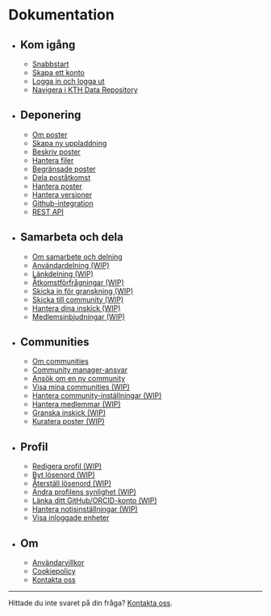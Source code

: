 <!-- markdownlint-disable MD007 -->
# Dokumentation

<div class="grid cards" markdown>

- ## Kom igång

    - [Snabbstart](get_started/quick_start.md)
    - [Skapa ett konto](get_started/create_account.md)
    - [Logga in och logga ut](get_started/login_logout.md)
    - [Navigera i KTH Data Repository](get_started/navigating_site.md)

- ## Deponering

    - [Om poster](deposit/about_records.md)
    - [Skapa ny uppladdning](deposit/create_new_upload.md)
    - [Beskriv poster](deposit/describe_records.md)
    - [Hantera filer](deposit/manage_files.md)
    - [Begränsade poster](deposit/restrict_record_access.md)
    - [Dela poståtkomst](deposit/share_record_access.md)
    - [Hantera poster](deposit/manage_records.md)
    - [Hantera versioner](deposit/manage_versions.md)
    - [Github-integration](deposit/github_integration.md)
    - [REST API](deposit/rest_api.md)

- ## Samarbeta och dela

    - [Om samarbete och delning](share/about_share.md)
    - [Användardelning (WIP)](#)
    - [Länkdelning (WIP)](#)
    - [Åtkomstförfrågningar (WIP)](#)
    - [Skicka in för granskning (WIP)](#)
    - [Skicka till community (WIP)](#)
    - [Hantera dina inskick (WIP)](#)
    - [Medlemsinbjudningar (WIP)](#)

- ## Communities

    - [Om communities](communities/about_communities.md)
    - [Community manager-ansvar](communities/community_manager_responsibilities.md)
    - [Ansök om en ny community](communities/apply_new_community.md)
    - [Visa mina communities (WIP)](#)
    - [Hantera community-inställningar (WIP)](#)
    - [Hantera medlemmar (WIP)](#)
    - [Granska inskick (WIP)](#)
    - [Kuratera poster (WIP)](#)

- ## Profil

    - [Redigera profil (WIP)](#)
    - [Byt lösenord (WIP)](#)
    - [Återställ lösenord (WIP)](#)
    - [Ändra profilens synlighet (WIP)](#)
    - [Länka ditt GitHub/ORCID-konto (WIP)](#)
    - [Hantera notisinställningar (WIP)](#)
    - [Visa inloggade enheter](get_started/viewing-devices.md)

- ## Om

    - [Användarvillkor](terms.md)
    - [Cookiepolicy](cookie-policy.md)
    - [Kontakta oss](https://www.kth.se/om/fakta)

</div>

---

Hittade du inte svaret på din fråga? [Kontakta oss](https://www.kth.se/om/fakta).
